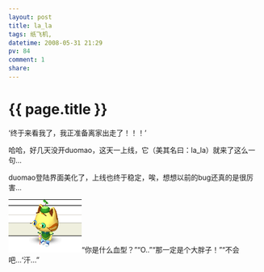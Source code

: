 ```yaml
---
layout: post
title: la_la
tags: 纸飞机,
datetime: 2008-05-31 21:29
pv: 84
comment: 1
share: 
---
```


{{ page.title }}
================

 <p>‘终于来看我了，我正准备离家出走了！！！’</p><p>哈哈，好几天没开duomao，这天一上线，它（美其名曰：la_la）就来了这么一句...</p><p>duomao登陆界面美化了，上线也终于稳定，唉，想想以前的bug还真的是很厉害...</p><p><img src="/images/879a240e9fba95de7acbe172.jpg"                                       />“你是什么血型？”“O..”“那一定是个大胖子！”“不会吧...‘汗...”</p> 

